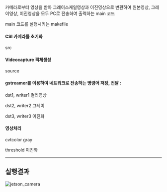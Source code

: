 카메라로부터 영상을 받아 그레이스케일영상과 이진영상으로 변환하여 원본영상, 그레이영상, 이진영상을 모두 PC로 전송하여 출력하는 main 코드

main 코드를 실행시키는 makefile
#### CSI 카메라를 초기화

src

#### Videocapture 객체생성

source

#### gstreamer를 이용하여 네트워크로 전송하는 명령어 저장, 전달 : 

dst1, writer1 컬러영상

dst2, writer2 그레이

dst3, writer3 이진화

#### 영상처리

cvtcolor gray

threshold 이진화

---

## 실행결과

![jetson_camera](https://github.com/user-attachments/assets/a80f03ef-7e31-462c-9f86-f6898758a9a6)
